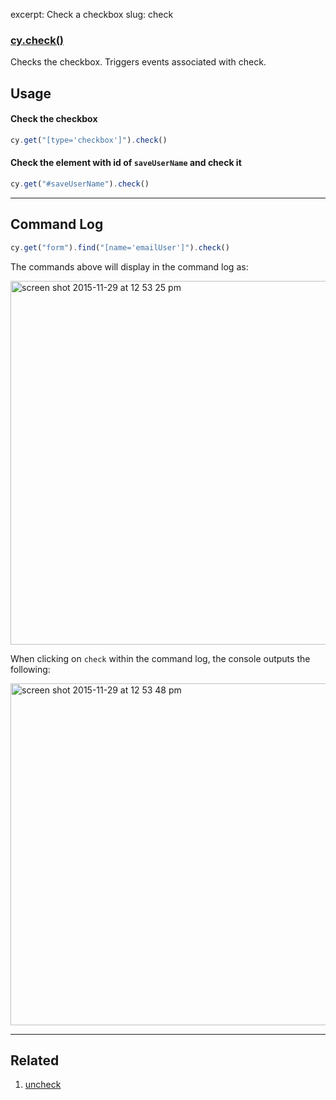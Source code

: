 excerpt: Check a checkbox
slug: check

### [cy.check()](#usage)

Checks the checkbox. Triggers events associated with check.

## Usage

#### Check the checkbox

```javascript
cy.get("[type='checkbox']").check()
```

#### Check the element with id of `saveUserName` and check it

```javascript
cy.get("#saveUserName").check()
```
***

## Command Log

```javascript
cy.get("form").find("[name='emailUser']").check()
```

The commands above will display in the command log as:

<img width="582" alt="screen shot 2015-11-29 at 12 53 25 pm" src="https://cloud.githubusercontent.com/assets/1271364/11458925/6226b39e-9698-11e5-9a2a-debf91f5989a.png">

When clicking on `check` within the command log, the console outputs the following:

<img width="547" alt="screen shot 2015-11-29 at 12 53 48 pm" src="https://cloud.githubusercontent.com/assets/1271364/11458927/65a2526c-9698-11e5-8b33-f59e666170e2.png">

***
## Related
1. [uncheck](/v1.0/docs/uncheck)